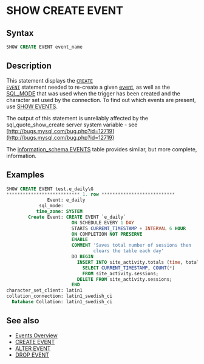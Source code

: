 # SHOW CREATE EVENT

## Syntax

```sql
SHOW CREATE EVENT event_name
```

## Description

This statement displays the <code class="highlight fixed" style="white-space:pre-wrap">[CREATE EVENT](/sql-statements-structure/sql-statements/data-definition/create/create-event/)</code>
statement needed to re-create a given [event](/programming-customizing-mariadb/triggers-events/event-scheduler/events/), as well as the [SQL_MODE](/mariadb-administration/variables-and-modes/sql-mode/) that was used when the trigger has been created and the character set used by the connection. To find out which events are present, use [SHOW EVENTS](/sql-statements-structure/sql-statements/administrative-sql-statements/show/show-events/).

The output of this statement is unreliably affected by the <a undefined>sql_quote_show_create</a> server system variable - see [http://bugs.mysql.com/bug.php?id=12719](http://bugs.mysql.com/bug.php?id=12719)

The [information_schema.EVENTS](/sql-statements-structure/sql-statements/administrative-sql-statements/system-tables/information-schema/information-schema-tables/information-schema-events-table/) table provides similar, but more complete, information.

## Examples

```sql
SHOW CREATE EVENT test.e_daily\G
*************************** 1. row ***************************
               Event: e_daily
            sql_mode: 
           time_zone: SYSTEM
        Create Event: CREATE EVENT `e_daily`
                        ON SCHEDULE EVERY 1 DAY
                        STARTS CURRENT_TIMESTAMP + INTERVAL 6 HOUR
                        ON COMPLETION NOT PRESERVE
                        ENABLE
                        COMMENT 'Saves total number of sessions then
                                clears the table each day'
                        DO BEGIN
                          INSERT INTO site_activity.totals (time, total)
                            SELECT CURRENT_TIMESTAMP, COUNT(*) 
                            FROM site_activity.sessions;
                          DELETE FROM site_activity.sessions;
                        END
character_set_client: latin1
collation_connection: latin1_swedish_ci
  Database Collation: latin1_swedish_ci
```

## See also

- [Events Overview](/kb/en/events-overview/)
- [CREATE EVENT](/sql-statements-structure/sql-statements/data-definition/create/create-event/)
- [ALTER EVENT](/programming-customizing-mariadb/triggers-events/event-scheduler/alter-event/)
- [DROP EVENT](/sql-statements-structure/sql-statements/data-definition/drop/drop-event/)